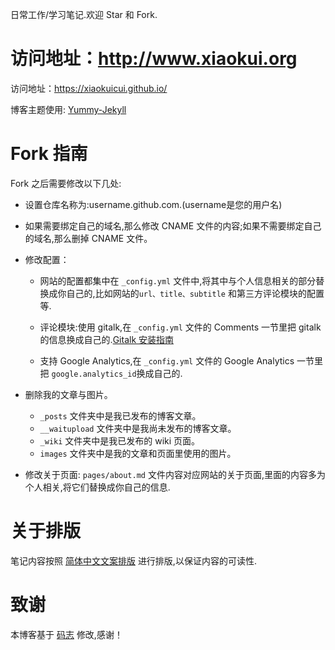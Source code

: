 日常工作/学习笔记.欢迎 Star 和 Fork.

# 访问地址：<http://www.xiaokui.org>
访问地址：<https://xiaokuicui.github.io/>

博客主题使用: [Yummy-Jekyll](https://github.com/DONGChuan/Yummy-Jekyll)

# Fork 指南

Fork 之后需要修改以下几处:

- 设置仓库名称为:username.github.com.(username是您的用户名)

- 如果需要绑定自己的域名,那么修改 CNAME 文件的内容;如果不需要绑定自己的域名,那么删掉 CNAME 文件。

- 修改配置：

  - 网站的配置都集中在 `_config.yml` 文件中,将其中与个人信息相关的部分替换成你自己的,比如网站的`url、title、subtitle` 和第三方评论模块的配置等.

  - 评论模块:使用 gitalk,在 `_config.yml` 文件的 Comments 一节里把 gitalk 的信息换成自己的.[Gitalk 安装指南](https://github.com/gitalk/gitalk#install)

  - 支持 Google Analytics,在 `_config.yml` 文件的 Google Analytics 一节里把 `google.analytics_id`换成自己的.

- 删除我的文章与图片。

  - `_posts` 文件夹中是我已发布的博客文章。
  - `__waitupload` 文件夹中是我尚未发布的博客文章。
  - `_wiki` 文件夹中是我已发布的 wiki 页面。
  - `images` 文件夹中是我的文章和页面里使用的图片。

- 修改关于页面: `pages/about.md` 文件内容对应网站的关于页面,里面的内容多为个人相关,将它们替换成你自己的信息.

# 关于排版

笔记内容按照 [简体中文文案排版](https://github.com/mzlogin/chinese-copywriting-guidelines) 进行排版,以保证内容的可读性.

# 致谢

本博客基于 [码志](http://mazhuang.org/) 修改,感谢！

